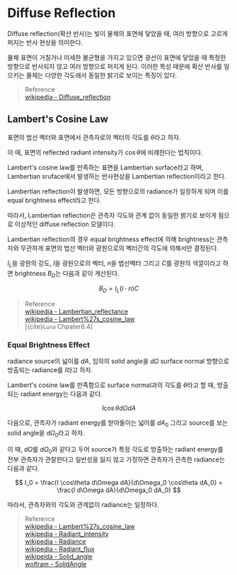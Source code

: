 # Diffuse Reflection
Diffuse reflection(확산 반사)는 빛이 물체의 표면에 닿았을 때, 여러 방향으로 고르게 퍼지는 반사 현상을 의미한다.

물체 표면이 거칠거나 미세한 불균형을 가지고 있으면 광선이 표면에 닿았을 때 특정한 방향으로 반사되지 않고 여러 방향으로 퍼지게 된다. 이러한 특성 때문에 확산 반사를 일으키는 물체는 다양한 각도에서 동일한 밝기로 보이는 특징이 있다.

> Reference  
> [wikipedia - Diffuse_reflection](https://en.wikipedia.org/wiki/Diffuse_reflection)  

## Lambert's Cosine Law
표면의 법선 벡터와 표면에서 관측자로의 벡터의 각도를 $\theta$라고 하자.

이 때, 표면의 reflected radiant intensity가 $\cos\theta$에 비례한다는 법칙이다.

Lambert's cosine law를 만족하는 표면을 Lambertian surface라고 하며, Lambertian sruface에서 발생하는 반사현상을 Lambertian reflection이라고 한다.

Lambertian reflection이 발생하면, 모든 방향으로의 radiance가 일정하게 되며 이를 equal brightness effect라고 한다.

따라서, Lambertian reflection은 관측자 각도와 관계 없이 동일한 밝기로 보이게 됨으로 이상적인 diffuse reflection 모델이다.

Lambertian reflection의 경우 equal brightness effect에 의해 brightness는 관측자와 무관하게 표면의 법선 벡터와 광원으로의 벡터간의 각도에 의해서만 결정된다.

$I_L$을 광원의 강도, $l$을 광원으로의 벡터, $n$을 법선벡터 그리고 $C$를 광원의 색깔이라고 하면 brightness $B_D$는 다음과 같이 계산된다. 

$$ B_D = I_L (l\cdot n) C $$

> Reference  
> [wikipedia - Lambertian_reflectance](https://en.wikipedia.org/wiki/Lambertian_reflectance)  
> [wikipedia - Lambert%27s_cosine_law](https://en.wikipedia.org/wiki/Lambert%27s_cosine_law)  
> [{cite}`Luna` Chpater8.4]  

### Equal Brightness Effect
radiance source의 넓이를 $dA$, 임의의 solid angle을 $d\Omega$ surface normal 방향으로 방출되는 radiance를 $I$라고 하자.

Lambert's cosine law를 만족함으로 surface normal과의 각도를 $\theta$라고 할 때, 방출되는 radiant energy는 다음과 같다.

$$ I \cos\theta d\Omega dA $$

다음으로, 관측자가 radiant energy를 받아들이는 넓이를 $dA_0$ 그리고 source를 보는 solid angle을 $d\Omega_0$라고 하자.

이 때, $d\Omega$를 $d\Omega_0$와 같다고 두어 source가 특정 각도로 방출하는 radiant energy를 전부 관측자가 관찰한다고 일반성을 잃지 않고 가정하면 관측자가 관측한 radiance는 다음과 같다.

$$ I_0 = \frac{I \cos\theta d\Omega dA}{d\Omega_0 \cos\theta dA_0} = \frac{I d\Omega dA}{d\Omega_0 dA_0}  $$

따라서, 관측자와의 각도와 관계없이 radiance는 일정하다.

> Reference  
> [wikipedia - Lambert%27s_cosine_law](https://en.wikipedia.org/wiki/Lambert%27s_cosine_law)  
> [wikipedia - Radiant_intensity](https://en.wikipedia.org/wiki/Radiant_intensity)  
> [wikipedia - Radiance](https://en.wikipedia.org/wiki/Radiance)  
> [wikipedia - Radiant_flux](https://en.wikipedia.org/wiki/Radiant_flux)    
> [wikipeida - Solid_angle](https://en.wikipedia.org/wiki/Solid_angle)  
> [wolfram - SolidAngle](https://mathworld.wolfram.com/SolidAngle.html)  

